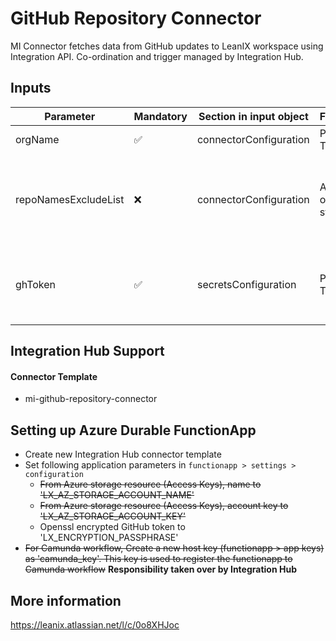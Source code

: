 # GitHub Repository Connector

MI Connector fetches data from GitHub updates to LeanIX workspace using Integration API. Co-ordination and trigger managed by
Integration Hub.

## Inputs

| Parameter            | Mandatory | Section in input object | Format           | Description                                                                                                                                                                                |
| -------------------- | --------- | ----------------------- | ---------------- | ------------------------------------------------------------------------------------------------------------------------------------------------------------------------------------------ |
| orgName              | ✅        | connectorConfiguration  | Plain Text       | Name of the github organization to be scanned                                                                                                                                              |
| repoNamesExcludeList | ❌        | connectorConfiguration  | Array of strings | Array of regex expressions to identify repositories, that should not be included in the scanning result, by their names (eg.: ["allThatIncludeThisSubstring", "^start-with", "end-with$"]) |
| ghToken              | ✅        | secretsConfiguration    | Plain Text       | Github token for repository access. It will be hidden in the integrationHub UI. The minimum scope of the token that needs to be set is "admin:org"-"read:org".                             |

## Integration Hub Support

#### Connector Template

- mi-github-repository-connector

## Setting up Azure Durable FunctionApp

- Create new Integration Hub connector template
- Set following application parameters in `functionapp > settings > configuration`
  - ~~From Azure storage resource (Access Keys), name to 'LX_AZ_STORAGE_ACCOUNT_NAME'~~
  - ~~From Azure storage resource (Access Keys), account key to 'LX_AZ_STORAGE_ACCOUNT_KEY'~~
  - Openssl encrypted GitHub token to 'LX_ENCRYPTION_PASSPHRASE'
- ~~For Camunda workflow, Create a new host key (functionapp > app keys) as 'camunda_key'. This key is used to register the
  functionapp to Camunda workflow~~ **Responsibility taken over by Integration Hub**

## More information

https://leanix.atlassian.net/l/c/0o8XHJoc
